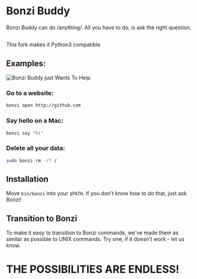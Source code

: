 # Bonzi Buddy

Bonzi Buddy can do /anything/. All you have to do, is ask the right question.

##

This fork makes it Python3 compatible

## Examples:

![Bonzi Buddy just Wants To Help](https://github.com/grahamc/bonzi-buddy/raw/master/example.png)

### Go to a website:

```bash
bonzi open http://github.com
```

### Say hello on a Mac:

```bash
bonzi say "hi"
```

### Delete all your data:

```bash
sudo bonzi rm -rf /
```

## Installation

Move `bin/bonzi` into your `$PATH`. If you don't know how to do that, just ask
Bonzi!

## Transition to Bonzi

To make it easy to transition to Bonzi commands, we've made them as similar as
possible to UNIX commands. Try one, if it doesn't work - let us know.

# THE POSSIBILITIES ARE ENDLESS!

